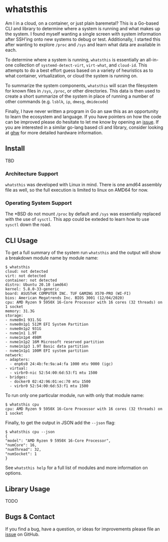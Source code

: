 # whatsthis

Am I in a cloud, on a container, or just plain baremetal? This is a Go-based
CLI and library to determine where a system is running and what makes up the
system. I found myself wanting a single screen with system information after
SSH'ing onto new systems to debug or test. Additionally, I started this after
wanting to explore `/proc` and `/sys` and learn what data are available in
each.

To determine where a system is running, `whatsthis` is essentially an
all-in-one collection of `systemd-detect-virt`, `virt-what`, and `cloud-id`.
This attempts to do a best effort guess based on a variety of heuristics as to
what container, virtualization, or cloud the system is running on.

To summarize the system components, `whatsthis` will scan the filesystem
for known files in `/sys`, `/proc`, or other directories. This data is then
used to create a short summarize of the system in place of running a number of
other commands (e.g. `lsblk`, `ip`, `dmesg`, `dmidecode`)

Finally, I have never written a program in Go an saw this as an opportunity to
learn the ecosystem and language. If you have pointers on how the code can be
improved please do hesitate to let me know by opening an
[issue](https://github.com/powersj/whatsthis/issues/new). If you are interested
in a similar go-lang based cli and library, consider looking at
[ghw](https://github.com/jaypipes/ghw) for more detailed hardware information.

## Install

TBD

### Architecture Support

`whatsthis` was developed with Linux in mind. There is one amd64 assembly file
as well, so the full execution is limited to linux on AMD64 for now.

### Operating System Support

The *BSD do not mount `/proc` by default and `/sys` was essentially replaced
with the use of `sysctl`. This app could be exteded to learn how to use
`sysctl` down the road.

## CLI Usage

To get a full summary of the system run `whatsthis` and the output will show
a breakdown module name by module name:

```shell
$ whatsthis
cloud: not detected
virt: not detected
container: not detected
distro: Ubuntu 20.10 (amd64)
kernel: 5.8.0-33-generic
board: ASUSTeK COMPUTER INC. TUF GAMING X570-PRO (WI-FI)
bios: American Megatrends Inc. BIOS 3001 (12/04/2020)
cpu: AMD Ryzen 9 5950X 16-Core Processor with 16 cores (32 threads) on 1 socket
memory: 31.3G
storage:
- nvme0n1 931.5G
- nvme0n1p1 512M EFI System Partition
- nvme0n1p2 931G
- nvme1n1 1.9T
- nvme1n1p4 498M
- nvme1n1p2 16M Microsoft reserved partition
- nvme1n1p3 1.9T Basic data partition
- nvme1n1p1 100M EFI system partition
network:
- adapters:
  - enp6s0 24:4b:fe:9a:a4:fa 1000 mtu 9000 (igc)
- virtual:
  - virbr0-nic 52:54:00:6d:53:f1 mtu 1500
- bridges:
  - docker0 02:42:96:01:ec:70 mtu 1500
  - virbr0 52:54:00:6d:53:f1 mtu 1500
```

To run only one particular module, run with only that module name:

```shell
$ whatsthis cpu
cpu: AMD Ryzen 9 5950X 16-Core Processor with 16 cores (32 threads) on 1 socket
```

Finally, to get the output in JSON add the `--json` flag:

```shell
$ whatsthis cpu --json
{
"model": "AMD Ryzen 9 5950X 16-Core Processor",
"numCore": 16,
"numThread": 32,
"numSocket": 1
}
```

See `whatsthis help` for a full list of modules and more information on
options.

## Library Usage

TODO

## Bugs & Contact

If you find a bug, have a question, or ideas for improvements please file an
[issue](https://github.com/powersj/whatsthis/issues/new) on GitHub.
